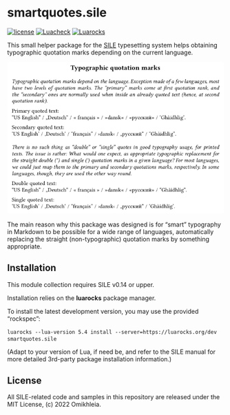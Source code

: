 # smartquotes.sile

[![license](https://img.shields.io/github/license/Omikhleia/smartquotes.sile)](LICENSE)
[![Luacheck](https://img.shields.io/github/workflow/status/Omikhleia/smartquotes.sile/Luacheck?label=Luacheck&logo=Lua)](https://github.com/Omikhleia/smartquotes.sile/actions?workflow=Luacheck)
[![Luarocks](https://img.shields.io/luarocks/v/Omikhleia/smartquotes.sile?label=Luarocks&logo=Lua)](https://luarocks.org/modules/Omikhleia/smartquotes.sile)

This small helper package for the [SILE](https://github.com/sile-typesetter/sile)
typesetting system helps obtaining typographic quotation marks depending on the
current language.

![Typographic quotation marks](smartquotes.png)

The main reason why this package was designed is for “smart” typography in Markdown to be possible for a wide
range of languages, automatically replacing the straight (non-typographic) quotation marks by something
appropriate.

## Installation

This module collection requires SILE v0.14 or upper.

Installation relies on the **luarocks** package manager.

To install the latest development version, you may use the provided “rockspec”:

```
luarocks --lua-version 5.4 install --server=https://luarocks.org/dev smartquotes.sile
```

(Adapt to your version of Lua, if need be, and refer to the SILE manual for more
detailed 3rd-party package installation information.)


## License

All SILE-related code and samples in this repository are released under the MIT License, (c) 2022 Omikhleia.
